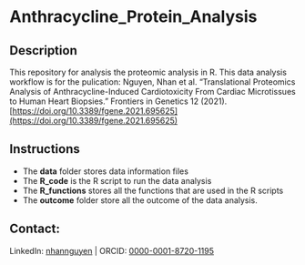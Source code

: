 # Anthracycline_Protein_Analysis

## Description
This repository for analysis the proteomic analysis in R.
This data analysis workflow is for the pulication: Nguyen, Nhan et al. “Translational Proteomics Analysis of Anthracycline-Induced Cardiotoxicity From Cardiac Microtissues to Human Heart Biopsies.” Frontiers in Genetics 12 (2021). [https://doi.org/10.3389/fgene.2021.695625](https://doi.org/10.3389/fgene.2021.695625)

## Instructions
- The **data** folder stores data information files
- The **R_code** is the R script to run the data analysis 
- The **R_functions** stores all the functions that are used in the R scripts
- The **outcome** folder store all the outcome of the data analysis.

## Contact:
LinkedIn:	[nhannguyen](https://www.linkedin.com/in/nhannguyen1412) | ORCID: [0000-0001-8720-1195](https://orcid.org/0000-0001-8720-1195)
